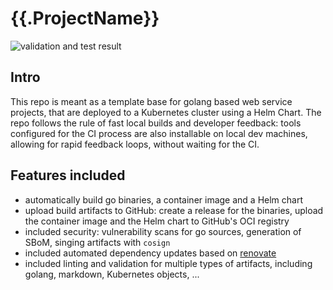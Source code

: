 # {{.ProjectName}}

![validation and test result](https://github.com/{{.RepoOwner}}/{{.ProjectName}}/actions/workflows/validate-test.yaml/badge.svg?event=push)

## Intro

This repo is meant as a template base for golang based web service projects, that are deployed to a Kubernetes cluster
using a Helm Chart. The repo follows the rule of fast local builds and developer feedback: tools configured for the CI
process are also installable on local dev machines, allowing for rapid feedback loops, without waiting for
the CI.

## Features included

- automatically build go binaries, a container image and a Helm chart
- upload build artifacts to GitHub: create a release for the binaries, upload the container image and the Helm chart
  to GitHub's OCI registry
- included security: vulnerability scans for go sources, generation of SBoM, singing artifacts with `cosign`
- included automated dependency updates based on [renovate](renovatebot.com)
- included linting and validation for multiple types of artifacts, including golang, markdown, Kubernetes objects, ...
